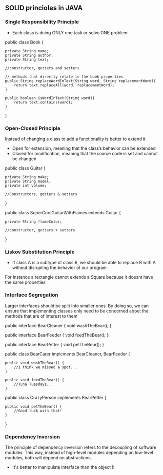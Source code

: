 ## SOLID princioles in JAVA


### Single Responsibility Principle

 - Each class is doing ONLY one task or solve ONE problem.

public class Book {

    private String name;
    private String author;
    private String text;

    //constructor, getters and setters

    // methods that directly relate to the book properties
    public String replaceWordInText(String word, String replacementWord){
        return text.replaceAll(word, replacementWord);
    }

    public boolean isWordInText(String word){
        return text.contains(word);
    }
}

### Open-Closed Principle

Instead of changing a class to add a functionality is better to extend it

 - Open for extension, meaning that the class’s behavior can be extended
 - Closed for modification, meaning that the source code is set and cannot be changed

public class Guitar {

    private String make;
    private String model;
    private int volume;

    //Constructors, getters & setters
}

public class SuperCoolGuitarWithFlames extends Guitar {

    private String flameColor;

    //constructor, getters + setters
}


### Liskov Substitution Principle

 - If class A is a subtype of class B, we should be able to replace B with A without disrupting the behavior of our program

For instance a rectangle cannot extends a Square because it doesnt have the same properties


### Interface Segregation

Larger interfaces should be split into smaller ones. By doing so, we can ensure that implementing classes only need to be concerned about the methods that are of interest to them

public interface BearCleaner {
    void washTheBear();
}

public interface BearFeeder {
    void feedTheBear();
}

public interface BearPetter {
    void petTheBear();
}

public class BearCarer implements BearCleaner, BearFeeder {

    public void washTheBear() {
        //I think we missed a spot...
    }

    public void feedTheBear() {
        //Tuna Tuesdays...
    }

public class CrazyPerson implements BearPetter {

    public void petTheBear() {
        //Good luck with that!
    }
}


### Dependency Inversion

The principle of dependency inversion refers to the decoupling of software modules. This way, instead of high-level modules depending on low-level modules, both will depend on abstractions.

 - It's better to manipulate Interface than the object !!